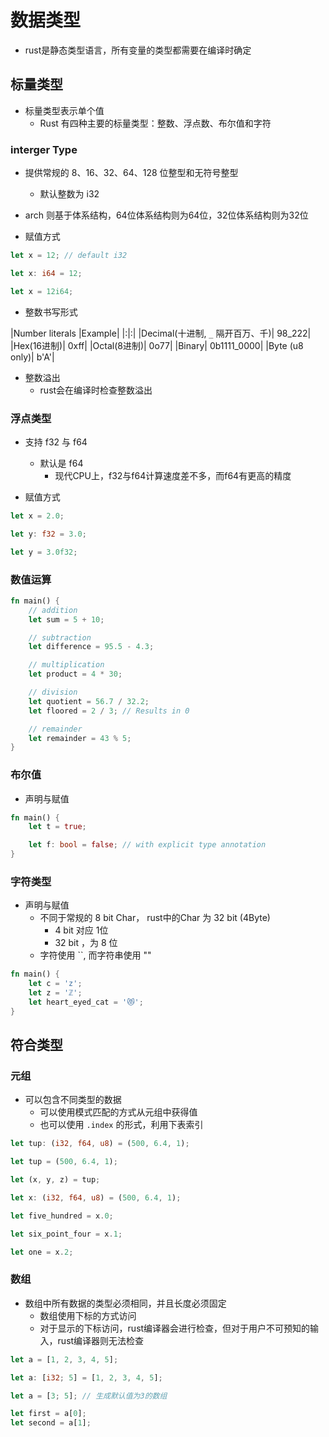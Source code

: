 # 数据类型

- rust是静态类型语言，所有变量的类型都需要在编译时确定

## 标量类型

- 标量类型表示单个值
  - Rust 有四种主要的标量类型：整数、浮点数、布尔值和字符

### interger Type


- 提供常规的 8、16、32、64、128 位整型和无符号整型
  - 默认整数为 i32
- arch 则基于体系结构，64位体系结构则为64位，32位体系结构则为32位

- 赋值方式

```rust
let x = 12; // default i32

let x: i64 = 12;

let x = 12i64;
```

- 整数书写形式

|Number literals	|Example|
|:|:|
|Decimal(十进制, `_` 隔开百万、千)|	98_222|
|Hex(16进制)|	0xff|
|Octal(8进制)|	0o77|
|Binary|	0b1111_0000|
|Byte (u8 only)|	b'A'|

- 整数溢出
  - rust会在编译时检查整数溢出


### 浮点类型

- 支持 f32 与 f64
  - 默认是 f64
    - 现代CPU上，f32与f64计算速度差不多，而f64有更高的精度

- 赋值方式

```rust
let x = 2.0;

let y: f32 = 3.0;

let y = 3.0f32;
```

### 数值运算

```rust
fn main() {
    // addition
    let sum = 5 + 10;

    // subtraction
    let difference = 95.5 - 4.3;

    // multiplication
    let product = 4 * 30;

    // division
    let quotient = 56.7 / 32.2;
    let floored = 2 / 3; // Results in 0

    // remainder
    let remainder = 43 % 5;
}
```

### 布尔值

- 声明与赋值

```rust
fn main() {
    let t = true;

    let f: bool = false; // with explicit type annotation
}
```

### 字符类型

- 声明与赋值
  - 不同于常规的 8 bit Char， rust中的Char 为 32 bit (4Byte)
    - 4 bit 对应 1位
    - 32 bit ，为 8 位
  - 字符使用 ``, 而字符串使用 ""

```rust
fn main() {
    let c = 'z';
    let z = 'ℤ';
    let heart_eyed_cat = '😻';
}
```

## 符合类型

### 元组

- 可以包含不同类型的数据
  - 可以使用模式匹配的方式从元组中获得值
  - 也可以使用 `.index` 的形式，利用下表索引

```rust
let tup: (i32, f64, u8) = (500, 6.4, 1);

let tup = (500, 6.4, 1);

let (x, y, z) = tup;

let x: (i32, f64, u8) = (500, 6.4, 1);

let five_hundred = x.0;

let six_point_four = x.1;

let one = x.2;
```

### 数组

- 数组中所有数据的类型必须相同，并且长度必须固定
  - 数组使用下标的方式访问
  - 对于显示的下标访问，rust编译器会进行检查，但对于用户不可预知的输入，rust编译器则无法检查

```rust
let a = [1, 2, 3, 4, 5];

let a: [i32; 5] = [1, 2, 3, 4, 5];

let a = [3; 5]; // 生成默认值为3的数组

let first = a[0];
let second = a[1];

```


